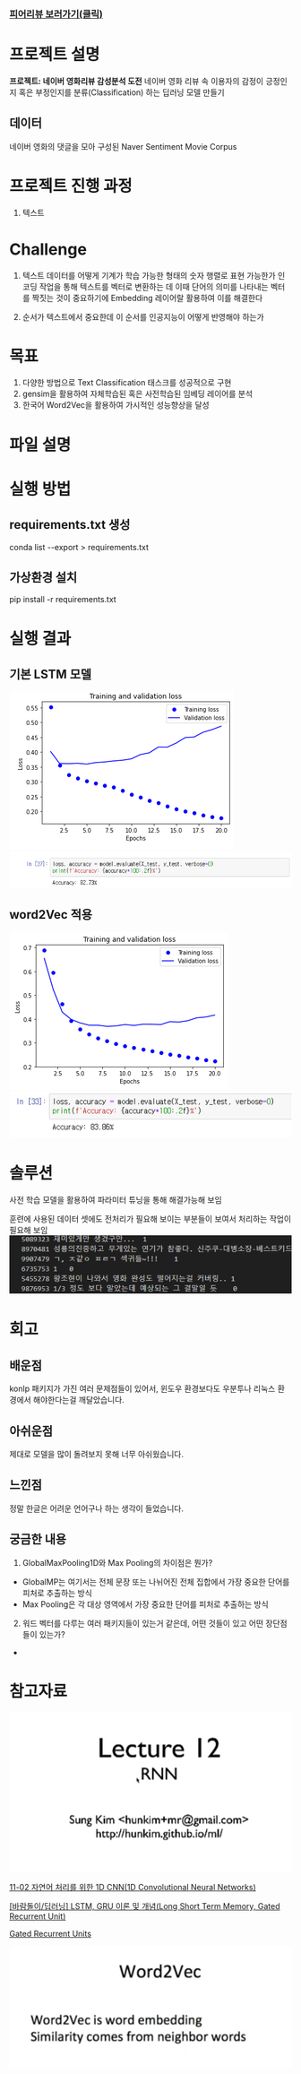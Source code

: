 ### [피어리뷰 보러가기(클릭)](PRT.md)

# 프로젝트 설명
**프로젝트: 네이버 영화리뷰 감성분석 도전**
네이버 영화 리뷰 속 이용자의 감정이 긍정인지 혹은 부정인지를 분류(Classification) 하는 딥러닝 모델 만들기

## 데이터
네이버 영화의 댓글을 모아 구성된 Naver Sentiment Movie Corpus

# 프로젝트 진행 과정
1. 텍스트

# Challenge
1. 텍스트 데이터를 어떻게 기계가 학습 가능한 형태의 숫자 행렬로 표현 가능한가
인코딩 작업을 통해 텍스트를 벡터로 변환하는 데 이때 단어의 의미를 나타내는 벡터를 짝짓는 것이 중요하기에 Embedding 레이어랄 활용하여 이를 해결한다

2. 순서가 텍스트에서 중요한데 이 순서를 인공지능이 어떻게 반영해야 하는가


# 목표
1. 다양한 방법으로 Text Classification 태스크를 성공적으로 구현
2. gensim을 활용하여 자체학습된 혹은 사전학습된 임베딩 레이어를 분석
3. 한국어 Word2Vec을 활용하여 가시적인 성능향상을 달성

# 파일 설명

# 실행 방법
## requirements.txt 생성
conda list --export > requirements.txt

## 가상환경 설치
pip install -r requirements.txt

# 실행 결과
## 기본 LSTM 모델
![LSTM](img/try1.png)
![LSTM](img/try1A.png)

## word2Vec 적용
![LSTM](img/try1-wv.png)
![LSTM](img/try2-wvA.png)


# 솔루션
사전 학습 모델을 활용하여 파라미터 튜닝을 통해 해결가능해 보임

훈련에 사용된 데이터 셋에도 전처리가 필요해 보이는 부분들이 보여서 처리하는 작업이 필요해 보임
![jun](img/jun.png)

# 회고

## 배운점
konlp 패키지가 가진 여러 문제점들이 있어서, 윈도우 환경보다도 우분투나 리눅스 환경에서 해야한다는걸 깨달았습니다.

## 아쉬운점
제대로 모델을 많이 돌려보지 못해 너무 아쉬웠습니다.

## 느낀점
정말 한글은 어려운 언어구나 하는 생각이 들었습니다.

## 궁금한 내용
1. GlobalMaxPooling1D와 Max Pooling의 차이점은 뭔가?
- GlobalMP는 여기서는 전체 문장 또는 나뉘어진 전체 집합에서 가장 중요한 단어를 피처로 추출하는 방식
- Max Pooling은 각 대상 영역에서 가장 중요한 단어를 피처로 추출하는 방식

2. 워드 벡터를 다루는 여러 패키지들이 있는거 같은데, 어떤 것들이 있고 어떤 장단점들이 있는가?
- 

# 참고자료

[![Lecture](img/lecture.png)](https://www.youtube.com/watch?v=-SHPG_KMUkQ)

[11-02 자연어 처리를 위한 1D CNN(1D Convolutional Neural Networks)](https://wikidocs.net/80437)

[[바람돌이/딥러닝] LSTM, GRU 이론 및 개념(Long Short Term Memory, Gated Recurrent Unit)](https://blog.naver.com/winddori2002/221992543837)

[Gated Recurrent Units](https://yjjo.tistory.com/18)

[![word2vec](img/word2vec.png)](https://www.youtube.com/watch?v=sY4YyacSsLc&t=126s)